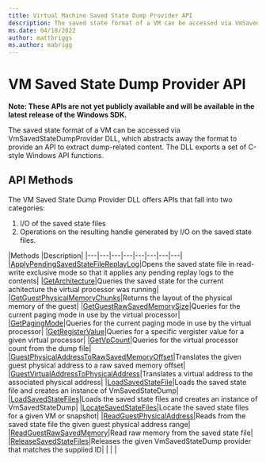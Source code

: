 ```yaml
---
title: Virtual Machine Saved State Dump Provider API
description: The saved state format of a VM can be accessed via VmSavedStateDumpProvider DLL.
ms.date: 04/18/2022
author: mattbriggs
ms.author: mabrigg
---
```


# VM Saved State Dump Provider API

**Note: These APIs are not yet publicly available and will be available in the latest release of the Windows SDK.**

The saved state format of a VM can be accessed via VmSavedStateDumpProvider DLL, which abstracts away the format to provide an API to extract dump-related content. The DLL exports a set of C-style Windows API functions.
 
## API Methods

The VM Saved State Dump Provider DLL offers APIs that fall into two categories: 
1. I/O of the saved state files
2. Operations on the resulting handle generated by I/O on the saved state files.

|Methods   |Description|
|---|---|---|---|---|---|---|---|
|[ApplyPendingSavedStateFileReplayLog](reference/ApplyPendingSavedStateFileReplayLog.md)|Opens the saved state file in read-write exclusive mode so that it applies any pending replay logs to the contents|
|[GetArchitecture](reference/GetArchitecture.md)|Queries the saved state for the current achitecture the virtual processor was running|
|[GetGuestPhysicalMemoryChunks](reference/GetGuestPhysicalMemoryChunks.md)|Returns the layout of the physical memory of the guest|
|[GetGuestRawSavedMemorySize](reference/GetGuestRawSavedMemorySize.md)|Queries for the current paging mode in use by the virtual processor|
|[GetPagingMode](reference/GetPagingMode.md)|Queries for the current paging mode in use by the virtual processor|
|[GetRegisterValue](reference/GetRegisterValue.md)|Queries for a specific vergister value for a given virtual processor|
|[GetVpCount](reference/GetVpCount.md)|Queries for the virtual processor count from the dump file|
|[GuestPhysicalAddressToRawSavedMemoryOffset](reference/GuestPhysicalAddressToRawSavedMemoryOffset.md)|Translates the given guest physical address to a raw saved memory offset|
|[GuestVirtualAddressToPhysicalAddress](reference/GuestVirtualAddressToPhysicalAddress.md)|Translates a virtual address to the associated physical address|
|[LoadSavedStateFile](reference/LoadSavedStateFile.md)|Loads the saved state file and creates an instance of VmSavedStateDump|
|[LoadSavedStateFiles](reference/LoadSavedStateFiles.md)|Loads the saved state files and creates an instance of VmSavedStateDump|
|[LocateSavedStateFiles](reference/LocateSavedStateFiles.md)|Locate the saved state files for a given VM or snapshot|
|[ReadGuestPhysicalAddress](reference/ReadGuestPhysicalAddress.md)|Reads from the saved state file the given guest physical address range|
|[ReadGuestRawSavedMemory](reference/ReadGuestRawSavedMemory.md)|Read raw memory from the saved state file|
|[ReleaseSavedStateFiles](reference/ReleaseSavedStateFiles.md)|Releases the given VmSavedStateDump provider that matches the supplied ID|
|   |   |
